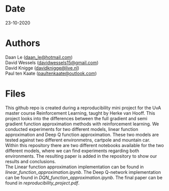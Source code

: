 # Date
23-10-2020

# Authors
Daan Le (daan_le@hotmail.com) <br>
David Wessels (davidwessels15@gmail.com) <br>
David Knigge (davidknigge@live.nl) <br>
Paul ten Kaate (paultenkaate@outlook.com) <br>

# Files 
This github repo is created during a reproducibility mini project for the UvA master course Reinforcement Learning, taught by Herke van Hooff. This project looks into the differences between the full gradient and semi gradient function approximation methods with reinforcement learning. We conducted experiments for two different models, linear function approximation and Deep Q function approximation. These two models are tested against two different environmetns, cartpole and mountain car. Within this repository there are two different notebooks available for the two different models, where we can find experiments regarding both environments. The resulting paper is added in the repository to show our results and conclusions.<br>
The Linear function approximation implementation can be found in *linear_function_approximation.ipynb*. The Deep Q-network implementation can be found in *DQN_function_approximation.ipynb*. The final paper can be found in *reproducibility_project.pdf*.

